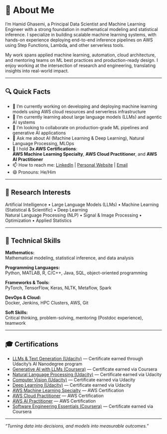 # 👋 About Me

I’m Hamid Ghasemi, a Principal Data Scientist and Machine Learning Engineer with a strong foundation in mathematical modeling and statistical inference. I specialize in building scalable machine learning systems, with hands-on experience deploying end-to-end inference pipelines on AWS using Step Functions, Lambda, and other serverless tools.

My work spans applied machine learning, automation, cloud architecture, and mentoring teams on ML best practices and production-ready design. I enjoy working at the intersection of research and engineering, translating insights into real-world impact.

---

## 🔍 Quick Facts

- 🔭 I’m currently working on developing and deploying machine learning models using AWS cloud resources and serverless infrastructure  
- 🌱 I’m currently learning about large language models (LLMs) and agentic AI systems  
- 👯 I’m looking to collaborate on production-grade ML pipelines and generative AI applications  
- 💬 Ask me about AI (Machine Learning & Deep Learning), Natural Language Processing, MLOps
- 🏅 I hold **3x AWS Certifications**:  
  **AWS Machine Learning Specialty**, **AWS Cloud Practitioner**, and **AWS AI Practitioner**  
- 📫 How to reach me: [LinkedIn](https://www.linkedin.com/in/hamid-ghasemi-phd-4729b065) | [Personal Website](https://hamidghasemi69.github.io/) | [Email](mailto:hamidghasemi69@gmail.com)  
- 😄 Pronouns: He/Him

---

## 🔬 Research Interests

Artificial Intelligence • Large Language Models (LLMs) • Machine Learning (Statistical & Scientific) • Deep Learning  
Natural Language Processing (NLP) • Signal & Image Processing • Optimization • Applied Statistics

---

## 🧠 Technical Skills

**Mathematics:**  
Mathematical modeling, statistical inference, and data analysis

**Programming Languages:**  
Python, MATLAB, R, C/C++, Java, SQL, object-oriented programming

**Frameworks & Tools:**  
PyTorch, TensorFlow, Keras, NLTK, Metaflow, Spark

**DevOps & Cloud:**  
Docker, Jenkins, HPC Clusters, AWS, Git

**Soft Skills:**  
Critical thinking, problem-solving, mentoring (Postdoc experience), teamwork

---

## 🎓 Certifications

- [LLMs & Text Generation (Udacity)](https://www.udacity.com/certificate/e/bf7ca964-0989-11ef-b211-73d2c4f36a70) — Certificate earned through Udacity’s AI Nanodegree program  
- [Generative AI with LLMs (Coursera)](https://www.coursera.org/account/accomplishments/verify/YHYB8N5MT5LN) — Certificate earned via Coursera  
- [Natural Language Processing (Udacity)](https://graduation.udacity.com/confirm/e/b17b6fe0-3450-11ed-9d86-6b60d01a3969) — Certificate earned via Udacity  
- [Computer Vision (Udacity)](https://graduation.udacity.com/confirm/SATMTMWF) — Certificate earned via Udacity  
- [Deep Learning (Udacity)](https://graduation.udacity.com/confirm/e/818fa8fc-548d-11ed-8ebc-9bf2a0d6cc96) — Certificate earned via Udacity  
- [AWS Machine Learning Specialty](https://www.credly.com/badges/a770f74d-43df-4e3b-9d7e-1995fd0e34ba/public_url) — AWS Certification  
- [AWS Cloud Practitioner](https://www.credly.com/badges/b614a0d4-334f-4820-b5c7-f4dfdd258c1a/public_url) — AWS Certification  
- [AWS AI Practitioner](https://www.credly.com/badges/e73583bf-4840-406b-a227-119e805dc626/public_url) — AWS Certification  
- [Software Engineering Essentials (Coursera)](https://www.credly.com/badges/a9bdedb9-eb29-4401-8734-3387ddb554ab) — Certificate earned via Coursera

---

*“Turning data into decisions, and models into measurable outcomes.”*
